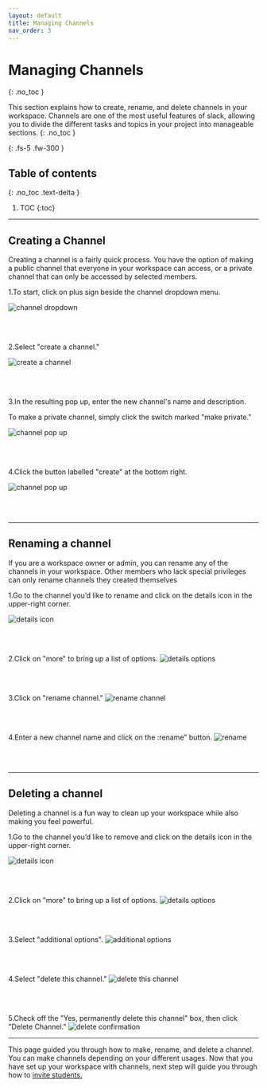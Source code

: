 ```yaml
---
layout: default
title: Managing Channels
nav_order: 3
---
```


# Managing Channels
{: .no_toc }


This section explains how to create, rename, and delete channels in your workspace.  Channels are one of the most useful features of slack, allowing you to divide the different tasks and topics in your project into manageable sections.
{: .no_toc }


{: .fs-5 .fw-300 }

## Table of contents
{: .no_toc .text-delta }

1. TOC
{:toc}

---

## Creating a Channel
Creating a channel is a fairly quick process. You have the option of making a public channel that everyone in your workspace can access, or a private channel that can only be accessed by selected members.

1.To start, click on plus sign beside the channel dropdown menu.

![channel dropdown](https://github.com/Jamesreinhardt222/comm-documentation-assignment/blob/gh-pages/assets/images/channel_dropdown.png?raw=true)

<br />
<br />


2.Select "create a channel."

![create a channel](https://github.com/Jamesreinhardt222/comm-documentation-assignment/blob/gh-pages/assets/images/create_a_channel.png?raw=true)

<br />
<br />

3.In the resulting pop up, enter the new channel's name and description.

To make a private channel, simply click the switch marked "make private."


![channel pop up](https://github.com/Jamesreinhardt222/comm-documentation-assignment/blob/gh-pages/assets/images/create_a_private_channel.png?raw=true)


<br />
<br />

4.Click the button labelled "create" at the bottom right.

![channel pop up](https://github.com/Jamesreinhardt222/comm-documentation-assignment/blob/gh-pages/assets/images/create_a_channe_pop_up.png?raw=true)


<br />
<br />

* * *


## Renaming a channel
If you are a workspace owner or admin, you can rename any of the channels in your workspace.  Other members who lack special privileges can only rename channels they created themselves

1.Go to the channel you’d like to rename and click on the details icon in the upper-right corner.

![details icon](https://github.com/Jamesreinhardt222/comm-documentation-assignment/blob/gh-pages/assets/images/details%20icon.png?raw=true)

<br />
<br />

2.Click on "more" to bring up a list of options.
![details options](https://github.com/Jamesreinhardt222/comm-documentation-assignment/blob/gh-pages/assets/images/channel2.png?raw=true)

<br />
<br />

3.Click on "rename channel."
![rename channel](https://github.com/Jamesreinhardt222/comm-documentation-assignment/blob/gh-pages/assets/images/channel3.png?raw=true)

<br />
<br />

4.Enter a new channel name and click on the :rename" button.
![rename](https://github.com/Jamesreinhardt222/comm-documentation-assignment/blob/gh-pages/assets/images/rename.png?raw=true)

<br />
<br />

* * *

## Deleting a channel
Deleting a channel is a fun way to clean up your workspace while also making you feel powerful.

1.Go to the channel you’d like to remove and click on the details icon in the upper-right corner.

![details icon](https://github.com/Jamesreinhardt222/comm-documentation-assignment/blob/gh-pages/assets/images/details%20icon.png?raw=true)

<br />
<br />

2.Click on "more" to bring up a list of options.
![details options](https://github.com/Jamesreinhardt222/comm-documentation-assignment/blob/gh-pages/assets/images/channel2.png?raw=true)

<br />
<br />

3.Select "additional options".
![additional options](https://github.com/Jamesreinhardt222/comm-documentation-assignment/blob/gh-pages/assets/images/channel3.png?raw=true)

<br />
<br />

4.Select "delete this channel."
![delete this channel](https://github.com/Jamesreinhardt222/comm-documentation-assignment/blob/gh-pages/assets/images/additional_options2.png?raw=true)

<br />
<br />

5.Check off the "Yes, permanently delete this channel" box, then click "Delete Channel." 
![delete confirmation](https://github.com/Jamesreinhardt222/comm-documentation-assignment/blob/gh-pages/assets/images/deletion_confirmation.png?raw=true)

* * *

This page guided you through how to make, rename, and delete a channel. You can make channels depending on your different
usages. Now that you have set up your workspace with channels, next step will guide you through how to [invite students.](https://jamesreinhardt222.github.io/comm-documentation-assignment/docs/Slack_invitation/)